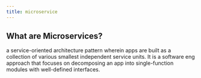 ```yaml
---
title: microservice
---
```


## What are Microservices?
a service-oriented architecture pattern wherein apps are built as a collection of various smallest independent service units. It is a software eng approach that focuses on decomposing an app into single-function modules with well-defined interfaces.

